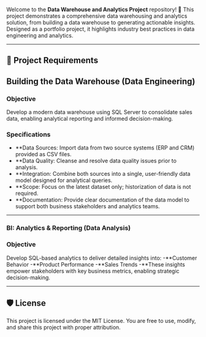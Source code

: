 Welcome to the **Data Warehouse and Analytics Project** repository! 🚀
This project demonstrates a comprehensive data warehousing and analytics solution, from building a data warehouse to generating actionable insights. Designed as a portfolio project, it highlights industry best practices in data engineering and analytics.

---

## 🚀 Project Requirements
## Building the Data Warehouse (Data Engineering)
### Objective
Develop a modern data warehouse using SQL Server to consolidate sales data, enabling analytical reporting and informed decision-making.

### Specifications
- **Data Sources: Import data from two source systems (ERP and CRM) provided as CSV files.
- **Data Quality: Cleanse and resolve data quality issues prior to analysis.
- **Integration: Combine both sources into a single, user-friendly data model designed for analytical queries.
- **Scope: Focus on the latest dataset only; historization of data is not required.
- **Documentation: Provide clear documentation of the data model to support both business stakeholders and analytics teams.

---

### BI: Analytics & Reporting (Data Analysis)
### Objective
Develop SQL-based analytics to deliver detailed insights into:
-**Customer Behavior
-**Product Performance
-**Sales Trends
-**These insights empower stakeholders with key business metrics, enabling strategic decision-making.

---

## 🛡️ License
This project is licensed under the MIT License. You are free to use, modify, and share this project with proper attribution.
